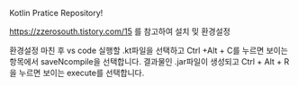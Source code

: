 Kotlin Pratice Repository!

https://zzerosouth.tistory.com/15 를 참고하여 설치 밎 환경설정 

환경설정 마친 후 vs code 
실행할 .kt파일을 선택하고 Ctrl +Alt + C를 누르면 보이는 항목에서 saveNcompile을 선택합니다.
결과물인 .jar파일이 생성되고 Ctrl  + Alt + R을 누르면 보이는 execute를 선택합니다.
